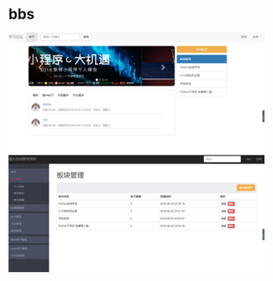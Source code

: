 # bbs


![image](http://github.com/asiyuan/bbs/raw/master/images/first.png)
![image](http://github.com/asiyuan/bbs/raw/master/images/second.png)
